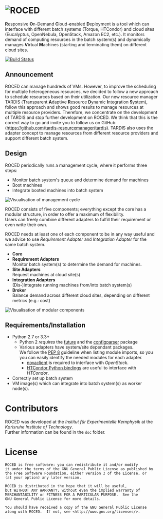 # ![ROCED][logo]
**R**esponsive **O**n-Demand **C**loud-**e**nabled **D**eployment is a tool which can interface with different batch systems (Torque, HTCondor) and cloud sites (Eucalyptus, OpenNebula, OpenStack, Amazon EC2, etc.).
It monitors demand of computing resources in the batch system(s) and dynamically manages **V**irtual **M**achines (starting and terminating them) on different cloud sites.

[![Build Status](https://travis-ci.org/roced-scheduler/ROCED.svg?branch=master)](https://travis-ci.org/roced-scheduler/ROCED)

## Announcement
ROCED can manage hundreds of VMs. However, to improve the scheduling for multiple heterogeneous resources, we decided to follow a new approach to schedule resources based on their utilization. Our new resource manager TARDIS (**T**ransparent **A**daptive **R**esource **D**ynamic **I**ntegration **S**ystem), follow this approach and shows good results to manage resources at multiple resource providers.
Therefore,  we concentrate on the development of TARDIS and stop further development on ROCED.
 We think that this is the correct way to go and invite you to follow us on GitHub (https://github.com/tardis-resourcemanager/tardis).
TARDIS also uses the adapter concept to manage resources from different resource providers and support different batch system.

## Design

ROCED periodically runs a management cycle, where it performs three steps:
* Monitor batch system's queue and determine demand for machines
* Boot machines
* Integrate booted machines into batch system

![Visualisation of management cycle][workflow]

ROCED consists of five components; everything except the core has a modular structure, in order to offer a maximum of flexibility.  
Users can freely combine different adapters to fulfill their requirement or even write their own.  

ROCED needs at least one of each component to be in any way useful and we advice to use _Requirement Adapter_ and _Integration Adapter_ for the same batch system.
* **Core**
* **Requirement Adapters**  
  Monitor batch system(s) to determine the demand for machines.
* **Site Adapters**  
Request machines at cloud site(s)
* **Integration Adapters**  
(Dis-)Integrate running machines from/into batch system(s)
* **Broker**  
Balance demand across different cloud sites, depending on different metrics (e.g.: cost)

![Visualisation of modular components][design]

## Requirements/Installation
* Python 2.7 or 3.3+
    * Python 2 _requires_ the [future](http://python-future.org/) and the [configparser](https://pypi.python.org/pypi/configparser) package
    * Various adapters have system/site dependant packages.  
We follow the [PEP 8](https://www.python.org/dev/peps/pep-0008/#imports) guideline when listing module imports, so you you can easily identify the needed modules for each adapter.  
        * [novaclient](https://pypi.python.org/pypi/python-novaclient/) is required to interface with _OpenStack_.
        * [HTCondor Python bindings](https://research.cs.wisc.edu/htcondor/manual/latest/6_7Python_Bindings.html) are useful to interface with _HTCondor_.
* Correctly set up batch system
* VM image(s) which can integrate into batch system(s) as worker node(s).

# Contributors
ROCED was developed at the _Institut für Experimentelle Kernphysik_ at the _Karlsruhe Institute of Technology_.  
Further information can be found in the `doc` folder.
# License
    ROCED is free software: you can redistribute it and/or modify
    it under the terms of the GNU General Public License as published by
    the Free Software Foundation, either version 3 of the License, or
    (at your option) any later version.

    ROCED is distributed in the hope that it will be useful,
    but WITHOUT ANY WARRANTY; without even the implied warranty of
    MERCHANTABILITY or FITNESS FOR A PARTICULAR PURPOSE.  See the
    GNU General Public License for more details.

    You should have received a copy of the GNU General Public License
    along with ROCED.  If not, see <http://www.gnu.org/licenses/>.

[logo]: https://cdn.rawgit.com/roced-scheduler/ROCED/master/doc/roced_logo.svg
[design]: https://cdn.rawgit.com/roced-scheduler/ROCED/master/doc/roced_design.svg
[workflow]: https://cdn.rawgit.com/roced-scheduler/ROCED/master/doc/roced_workflow.svg
